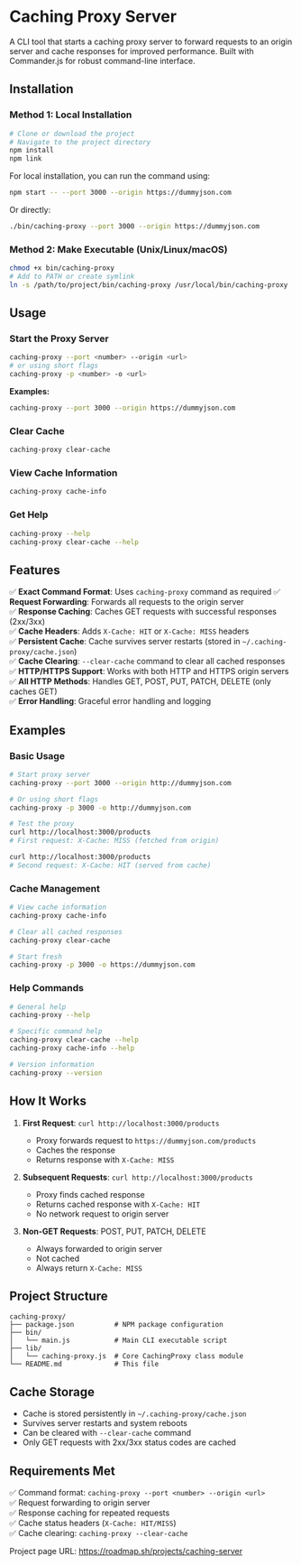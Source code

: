 # Caching Proxy Server

A CLI tool that starts a caching proxy server to forward requests to an origin server and cache responses for improved performance. Built with Commander.js for robust command-line interface.

## Installation

### Method 1: Local Installation

```bash
# Clone or download the project
# Navigate to the project directory
npm install
npm link
```

For local installation, you can run the command using:
```bash
npm start -- --port 3000 --origin https://dummyjson.com
```

Or directly:
```bash
./bin/caching-proxy --port 3000 --origin https://dummyjson.com
```

### Method 2: Make Executable (Unix/Linux/macOS)

```bash
chmod +x bin/caching-proxy
# Add to PATH or create symlink
ln -s /path/to/project/bin/caching-proxy /usr/local/bin/caching-proxy
```

## Usage

### Start the Proxy Server

```bash
caching-proxy --port <number> --origin <url>
# or using short flags
caching-proxy -p <number> -o <url>
```

**Examples:**
```bash
caching-proxy --port 3000 --origin https://dummyjson.com
```

### Clear Cache

```bash
caching-proxy clear-cache
```

### View Cache Information

```bash
caching-proxy cache-info
```

### Get Help

```bash
caching-proxy --help
caching-proxy clear-cache --help
```

## Features

✅ **Exact Command Format**: Uses `caching-proxy` command as required
✅ **Request Forwarding**: Forwards all requests to the origin server  
✅ **Response Caching**: Caches GET requests with successful responses (2xx/3xx)  
✅ **Cache Headers**: Adds `X-Cache: HIT` or `X-Cache: MISS` headers  
✅ **Persistent Cache**: Cache survives server restarts (stored in `~/.caching-proxy/cache.json`)  
✅ **Cache Clearing**: `--clear-cache` command to clear all cached responses  
✅ **HTTP/HTTPS Support**: Works with both HTTP and HTTPS origin servers  
✅ **All HTTP Methods**: Handles GET, POST, PUT, PATCH, DELETE (only caches GET)  
✅ **Error Handling**: Graceful error handling and logging  

## Examples

### Basic Usage
```bash
# Start proxy server
caching-proxy --port 3000 --origin http://dummyjson.com

# Or using short flags
caching-proxy -p 3000 -o http://dummyjson.com

# Test the proxy
curl http://localhost:3000/products
# First request: X-Cache: MISS (fetched from origin)

curl http://localhost:3000/products
# Second request: X-Cache: HIT (served from cache)
```

### Cache Management
```bash
# View cache information
caching-proxy cache-info

# Clear all cached responses
caching-proxy clear-cache

# Start fresh
caching-proxy -p 3000 -o https://dummyjson.com
```

### Help Commands
```bash
# General help
caching-proxy --help

# Specific command help
caching-proxy clear-cache --help
caching-proxy cache-info --help

# Version information
caching-proxy --version
```

## How It Works

1. **First Request**: `curl http://localhost:3000/products`
   - Proxy forwards request to `https://dummyjson.com/products`
   - Caches the response
   - Returns response with `X-Cache: MISS`

2. **Subsequent Requests**: `curl http://localhost:3000/products`
   - Proxy finds cached response
   - Returns cached response with `X-Cache: HIT`
   - No network request to origin server

3. **Non-GET Requests**: POST, PUT, PATCH, DELETE
   - Always forwarded to origin server
   - Not cached
   - Always return `X-Cache: MISS`

## Project Structure

```
caching-proxy/
├── package.json          # NPM package configuration
├── bin/
│   └── main.js           # Main CLI executable script
├── lib/
│   └── caching-proxy.js  # Core CachingProxy class module
└── README.md             # This file
```

## Cache Storage

- Cache is stored persistently in `~/.caching-proxy/cache.json`
- Survives server restarts and system reboots
- Can be cleared with `--clear-cache` command
- Only GET requests with 2xx/3xx status codes are cached

## Requirements Met

✅ Command format: `caching-proxy --port <number> --origin <url>`  
✅ Request forwarding to origin server  
✅ Response caching for repeated requests  
✅ Cache status headers (`X-Cache: HIT/MISS`)  
✅ Cache clearing: `caching-proxy --clear-cache`

Project page URL: https://roadmap.sh/projects/caching-server
